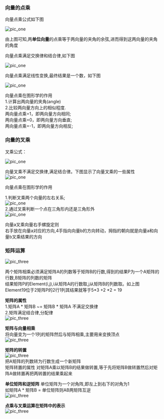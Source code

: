### 向量的点乘
向量点乘公式如下图 

![pic_one](/Image/vecdot.png)

由上图可知,两**单位向量**的点乘等于两向量的夹角的余弦,进而得到这两向量的夹角的角度  

向量点乘满足交换律和结合律,如下图  

![pic_one](/Image/vecdot2.png)

向量点乘满足线性变换,最终结果是一个数，如下图  

![pic_one](/Image/vecdot3.png)

向量点乘在图形学的作用  
1.计算出两向量的夹角(angle)  
2.比较两向量方向上的相似程度.  
  两向量点乘=1，即两向量方向相同;  
  两向量点乘=0，即两向量方向垂直;  
  两向量点乘=-1，即两向量方向相反;




### 向量的叉乘
叉乘公式： 

![pic_one](/Image/cross1.png)  

向量叉乘不满足交换律,满足结合律。下图显示了向量叉乘的一些属性  
![pic_one](/Image/cross2.png)  

向量点乘在图形学的作用  

1.判断叉乘两个向量的左右关系;  
![pic_one](/Image/cross3.png)  
2.通过叉乘判断一个点在三角形内还是三角形外  
![pic_one](/Image/cross4.png)  

向量a叉乘向量右手螺旋定则  
右手放在向量a对应的方向,4手指向向量b的方向转动，拇指的朝向就是向量a和向量b叉乘结果的方向


### 矩阵运算
![pic_three](/Image/matrix1.png)  

两个矩阵相乘必须满足矩阵A的列数等于矩阵B的行数,得到的结果P为一个A矩阵的行数,B矩阵的列数的矩阵  
结果矩阵P的Element(i,j),i从矩阵A的行数取,j从矩阵B的列数取。如上图Element19位于2矩阵P的2行1列其结果就等于5*3 +2 *2 = 19  

**矩阵的属性**    
1.矩阵A * 矩阵B ~= 矩阵B * 矩阵A  不满足交换律  
2.矩阵满足结合律,分配律   
![pic_three](/Image/matrix2.png)  

**矩阵与向量相乘**  
将向量变为一个1列的矩阵然后与矩阵相乘,主要用来变换顶点   
![pic_three](/Image/matrix3.png)  


**矩阵的转置**  
![pic_three](/Image/matrix4.png)   
把A矩阵的列数转为行数生成一个新矩阵  
矩阵转置的属性 对矩阵A乘以矩阵B的结果做转置,等于先将矩阵B做转置然后对矩阵A做转置再把两转置的结果乘起来  

**单位矩阵和逆矩阵**
单位矩阵为一个对角阵,即左上到右下的对角为1  
如矩阵A * 矩阵B = 单位矩阵则AB两矩阵互逆  
![pic_three](/Image/matrix5.png)    
   
**点乘与叉乘运算在矩阵中的表示**  
![pic_three](/Image/matrix6.png)
